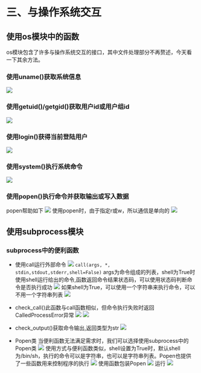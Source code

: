 # 三、与操作系统交互

## 使用os模块中的函数

os模块包含了许多与操作系统交互的接口，其中文件处理部分不再赘述，今天看一下其余方法。

### 使用uname()获取系统信息

![](https://upload-images.jianshu.io/upload_images/10339396-9bee59bdcbe9e1a3.png?imageMogr2/auto-orient/strip%7CimageView2/2/w/1240)

### 使用getuid()/getgid()获取用户id或用户组id

![](https://upload-images.jianshu.io/upload_images/10339396-802667c6f87afd5d.png?imageMogr2/auto-orient/strip%7CimageView2/2/w/1240)

### 使用login()获得当前登陆用户

![](https://upload-images.jianshu.io/upload_images/10339396-7dbfe37f2de4baf3.png?imageMogr2/auto-orient/strip%7CimageView2/2/w/1240)

### 使用system()执行系统命令

![](https://upload-images.jianshu.io/upload_images/10339396-c6f434a608448d3d.png?imageMogr2/auto-orient/strip%7CimageView2/2/w/1240)

### 使用popen()执行命令并获取输出或写入数据

popen帮助如下
![](https://upload-images.jianshu.io/upload_images/10339396-53145744e7984b31.png?imageMogr2/auto-orient/strip%7CimageView2/2/w/1240)
使用popen时，由于指定r或w，所以通信是单向的
![](https://upload-images.jianshu.io/upload_images/10339396-0e2b91e800b02b9a.png?imageMogr2/auto-orient/strip%7CimageView2/2/w/1240)

## 使用subprocess模块

### subprocess中的便利函数

- 使用call运行外部命令
  ![](https://upload-images.jianshu.io/upload_images/10339396-d55878ec8e62f92f.png?imageMogr2/auto-orient/strip%7CimageView2/2/w/1240)
  `call(args, *, stdin,stdout,stderr,shell=False)`
  args为命令组成的列表，shell为True时使用shell运行给出的命令,函数返回命令结果状态码，可以使用状态码判断命令是否执行成功
  ![](https://upload-images.jianshu.io/upload_images/10339396-2af98a4049a95373.png?imageMogr2/auto-orient/strip%7CimageView2/2/w/1240)
  如果shell为True，可以使用一个字符串来执行命令，可以不用一个字符串列表
  ![](https://upload-images.jianshu.io/upload_images/10339396-25c5e8d31d041dcf.png?imageMogr2/auto-orient/strip%7CimageView2/2/w/1240)

- check_call()此函数与call函数相似，但命令执行失败时返回CalledProcessError异常
  ![](https://upload-images.jianshu.io/upload_images/10339396-1e9faa784a154987.png?imageMogr2/auto-orient/strip%7CimageView2/2/w/1240)
  ![](https://upload-images.jianshu.io/upload_images/10339396-d5e15dd1582dbdf0.png?imageMogr2/auto-orient/strip%7CimageView2/2/w/1240)
- check_output()获取命令输出,返回类型为str
  ![](https://upload-images.jianshu.io/upload_images/10339396-26c27f37b1df350e.png?imageMogr2/auto-orient/strip%7CimageView2/2/w/1240)
- Popen类
  当便利函数无法满足需求时，我们可以选择使用subprocess中的Popen类
  ![](https://upload-images.jianshu.io/upload_images/10339396-92a64492eb5ab915.png?imageMogr2/auto-orient/strip%7CimageView2/2/w/1240)
  使用方式与便利函数类似，shell设置为True时，默认shell为/bin/sh，执行的命令可以是字符串，也可以是字符串列表。Popen也提供了一些函数用来控制程序的执行
  ![](https://upload-images.jianshu.io/upload_images/10339396-c852724c7ac190f6.png?imageMogr2/auto-orient/strip%7CimageView2/2/w/1240)
  使用函数包装Popen
  ![](https://upload-images.jianshu.io/upload_images/10339396-68d83dee3940b07e.png?imageMogr2/auto-orient/strip%7CimageView2/2/w/1240)
  运行
  ![](https://upload-images.jianshu.io/upload_images/10339396-7638c722e75bf33b.png?imageMogr2/auto-orient/strip%7CimageView2/2/w/1240)














